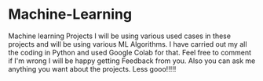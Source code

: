 # Machine-Learning
Machine learning Projects
I will be using various used cases in these projects and will be using various ML Algorithms.
I have carried out my all the coding in Python and used Google Colab for that.
Feel free to comment if I'm wrong I will be happy getting Feedback from you.
Also you can ask me anything you want about the projects.
Less gooo!!!!!
